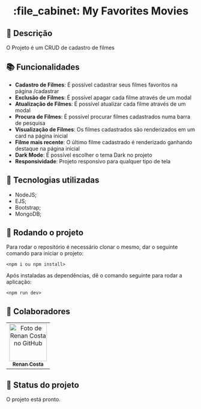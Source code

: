 <h1 align="center">:file_cabinet: My Favorites Movies</h1>

## :memo: Descrição
O Projeto é um CRUD de cadastro de filmes

## :books: Funcionalidades
* <b>Cadastro de Filmes</b>: É possível cadastrar seus filmes favoritos na página /cadastrar
* <b>Exclusão de Filmes</b>: É possível apagar cada filme através de um modal
* <b>Atualização de Filmes</b>: É possível atualizar cada filme através de um modal
* <b>Procura de Filmes</b>: É possível procurar filmes cadastrados numa barra de pesquisa
* <b>Visualização de Filmes</b>: Os filmes cadastrados são renderizados em um card na página inicial
* <b>Filme mais recente</b>: O último filme cadastrado é renderizado ganhando destaque na página inicial
* <b>Dark Mode</b>: É possível escolher o tema Dark no projeto
* <b>Responsividade</b>: Projeto responsivo para qualquer tipo de tela
## :wrench: Tecnologias utilizadas
* NodeJS;
* EJS;
* Bootstrap;
* MongoDB;

## :rocket: Rodando o projeto
Para rodar o repositório é necessário clonar o mesmo, dar o seguinte comando para iniciar o projeto:
```
<npm i ou npm install>
```
Após instaladas as dependências, dê o comando seguinte para rodar a aplicação:
```
<npm run dev>
```

## :handshake: Colaboradores
<table>
  <tr>
    <td align="center">
      <a href="https://github.com/RenanppCosta">
        <img src="https://avatars.githubusercontent.com/u/94565505?v=4" width="100px;" alt="Foto de Renan Costa no GitHub"/><br>
        <sub>
          <b>Renan Costa</b>
        </sub>
      </a>
    </td>
  </tr>
</table>

## :dart: Status do projeto

O projeto está pronto.
